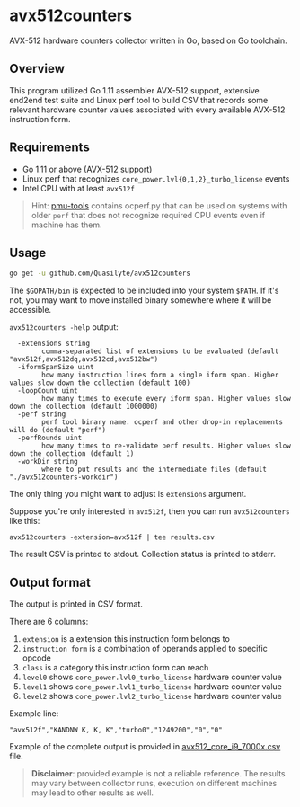 # avx512counters

AVX-512 hardware counters collector written in Go, based on Go toolchain.

## Overview

This program utilized Go 1.11 assembler AVX-512 support, extensive end2end test suite
and Linux perf tool to build CSV that records some relevant hardware counter values
associated with every available AVX-512 instruction form.

## Requirements

* Go 1.11 or above (AVX-512 support)
* Linux perf that recognizes `core_power.lvl{0,1,2}_turbo_license` events
* Intel CPU with at least `avx512f`

> Hint: [pmu-tools](https://github.com/andikleen/pmu-tools) contains ocperf.py
> that can be used on systems with older `perf` that does not recognize
> required CPU events even if machine has them.

## Usage

```bash
go get -u github.com/Quasilyte/avx512counters
```

The `$GOPATH/bin` is expected to be included into your system `$PATH`.
If it's not, you may want to move installed binary somewhere where it
will be accessible.

`avx512counters -help` output:

```
  -extensions string
    	comma-separated list of extensions to be evaluated (default "avx512f,avx512dq,avx512cd,avx512bw")
  -iformSpanSize uint
    	how many instruction lines form a single iform span. Higher values slow down the collection (default 100)
  -loopCount uint
    	how many times to execute every iform span. Higher values slow down the collection (default 1000000)
  -perf string
    	perf tool binary name. ocperf and other drop-in replacements will do (default "perf")
  -perfRounds uint
    	how many times to re-validate perf results. Higher values slow down the collection (default 1)
  -workDir string
    	where to put results and the intermediate files (default "./avx512counters-workdir")
```

The only thing you might want to adjust is `extensions` argument.

Suppose you're only interested in `avx512f`, then you can run `avx512counters` like this:

```
avx512counters -extension=avx512f | tee results.csv
```

The result CSV is printed to stdout.
Collection status is printed to stderr.

## Output format

The output is printed in CSV format.

There are 6 columns:

1. `extension` is a extension this instruction form belongs to
2. `instruction form` is a combination of operands applied to specific opcode
3. `class` is a category this instruction form can reach
4. `level0` shows `core_power.lvl0_turbo_license` hardware counter value
5. `level1` shows `core_power.lvl1_turbo_license` hardware counter value
6. `level2` shows `core_power.lvl2_turbo_license` hardware counter value

Example line:

```
"avx512f","KANDNW K, K, K","turbo0","1249200","0","0"
```

Example of the complete output is provided in [avx512_core_i9_7000x.csv](/avx512_core_i9_7000x.csv) file.

> **Disclaimer**: provided example is not a reliable reference. The results may vary between
> collector runs, execution on different machines may lead to other results as well.
